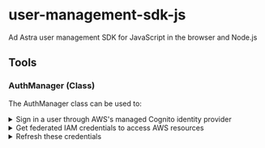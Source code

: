 # user-management-sdk-js

Ad Astra user management SDK for JavaScript in the browser and Node.js

## Tools

### **AuthManager** (Class)

The AuthManager class can be used to:

<details>
<summary>Sign in a user through AWS's managed Cognito identity provider</summary>
<br>

`.signIn( email, password, newPassword = '' )` => Promise -> CognitoUserSession

Used to obtain a CognitoUserSession.
</details>

<details>
<summary>Get federated IAM credentials to access AWS resources</summary>
<br>

`.getIamCredentials()` => Promise -> [CognitoIdentityCredentials](https://docs.aws.amazon.com/AWSJavaScriptSDK/latest/AWS/CognitoIdentityCredentials.html)

Returns a refreshable CognitoIdentityCredentials object. Typically, you will want to set your global AWS-SDK config object's `credentials` key equal to this at the beginning of your session as follows:

```typescript
import { config } from 'aws-sdk';

// Instantiate your AuthManager Instance

config.credentials = await authManagerInstance.getIamCredentials();
```
</details>

<details>
<summary>Refresh these credentials</summary>
<br>

`.refreshCognitoCredentials()` => Promise -> boolean

This will check if the credentials need refreshing using the credentials' `.needsRefresh()` method. If it does, it will refresh and resolve `true`. If it does not need refreshed, this will return `false`.
</details>
